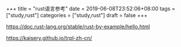 +++
title = "rust语言参考"
date = 2019-06-08T23:52:06+08:00
tags = ["study,rust"]
categories = ["study,rust"]
draft = false
+++

https://doc.rust-lang.org/stable/rust-by-example/hello.html

https://kaisery.github.io/trpl-zh-cn/